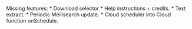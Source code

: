 Missing features:
    * Download selector
    * Help instructions + credits.
    * Text extract.
    * Periodic Meilisearch update.
    * Cloud scheduler into Cloud function onSchedule.
